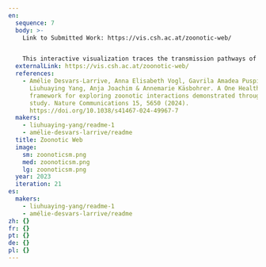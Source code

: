 ```yaml
---
en:
  sequence: 7
  body: >-
    L﻿ink to Submitted Work: https://vis.csh.ac.at/zoonotic-web/


    This interactive visualization traces the transmission pathways of zoonotic pathogens across animal hosts, vectors, and environmental reservoirs in Austria (1975-2022). By modeling observed spillover events as a dynamic network, it reveals how these microscopic agents navigate between species and environments, and makes visible these otherwise hidden relationships between life forms at different scales. This web of interactions demonstrates how microscopic and macroscopic life co-shape disease dynamics.
  externalLink: https://vis.csh.ac.at/zoonotic-web/
  references:
    - Amélie Desvars-Larrive, Anna Elisabeth Vogl, Gavrila Amadea Puspitarani,
      Liuhuaying Yang, Anja Joachim & Annemarie Käsbohrer. A One Health
      framework for exploring zoonotic interactions demonstrated through a case
      study. Nature Communications 15, 5650 (2024).
      https://doi.org/10.1038/s41467-024-49967-7
  makers:
    - liuhuaying-yang/readme-1
    - amélie-desvars-larrive/readme
  title: Zoonotic Web
  image:
    sm: zoonoticsm.png
    med: zoonoticsm.png
    lg: zoonoticsm.png
  year: 2023
  iteration: 21
es:
  makers:
    - liuhuaying-yang/readme-1
    - amélie-desvars-larrive/readme
zh: {}
fr: {}
pt: {}
de: {}
pl: {}
---
```

